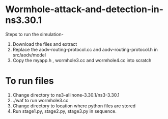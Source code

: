 # Wormhole-attack-and-detection-in-ns3.30.1
Steps to run the simulation-
1. Download the files and extract 
2. Replace the aodv-routing-protocol.cc and aodv-routing-protocol.h in src/aodv/model
3. Copy the myapp.h , wormhole3.cc and wormhole4.cc into scratch
# To run files
1. Change directory to ns3-allinone-3.30.1/ns3-3.30.1
2. ./waf to run wormhole3.cc
4. Change directory to location where python files are stored
5. Run stage1.py, stage2.py, stage3.py in sequence.
